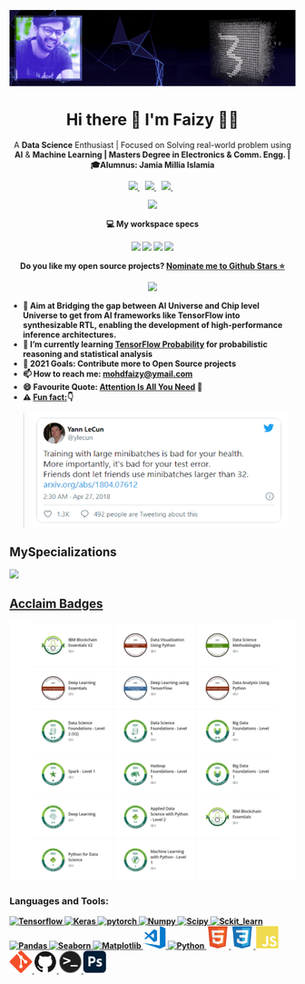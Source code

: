 
<p align='center'>
  <a href="#"><img src="https://github.com/mohd-faizy/mohd-faizy/blob/main/mohd-faizy/head.gif"></a>
</p>

<h1 align='center'>
  Hi there 👋 I'm Faizy 👨‍💻
</h1>

<p align='center'>
  A <b>Data Science</b> Enthusiast | Focused on Solving real-world problem using <b>AI</b> & <b>Machine Learning<b> | <b>Masters Degree in Electronics & Comm. Engg.</b> | 🎓Alumnus: Jamia Millia Islamia
</p>



<p align='center'>
  
  <!--<a href="https://wa.me/5518996643974?text=Olá!%20Alexandre">
    <img src="https://img.shields.io/badge/WHATSAPP-%2325D366.svg?&style=for-the-badge&logo=whatsapp&logoColor=white" />    
  </a>&nbsp;&nbsp;-->
  <a href="https://twitter.com/intent/follow?original_referer=https%3A%2F%2Fgithub.com%2FcodeSTACKr&screen_name=F4izy">
    <img src="https://img.shields.io/twitter/follow/F4izy?color=1DA1F2&logo=twitter&style=for-the-badge" />
  </a>&nbsp;&nbsp;
  <a href="https://www.linkedin.com/in/faizy-mohd-836573122/">
    <img src="https://img.shields.io/badge/linkedin-%230077B5.svg?&style=for-the-badge&logo=linkedin&logoColor=white" />        
  </a>&nbsp;&nbsp;
  <a href="https://ai.stackexchange.com/users/36737/faizy">
    <img src="https://img.shields.io/badge/stack%20overflow-FE7A16?logo=stack-overflow&logoColor=white&style=for-the-badge" />        
  </a>&nbsp;&nbsp;
  
</p>

<p align='center'>
  <a href="#"><img src="https://github-readme-stats.vercel.app/api?username=mohd-faizy&show_icons=true&count_private=true&theme=dark" width="350"></a>
</p>

<p align='center'>
  💻 My workspace specs<br/><br/>
  <img src="https://img.shields.io/badge/windows-%230078D6.svg?&style=for-the-badge&logo=windows&logoColor=white" />
  <img src="https://img.shields.io/badge/intel-core%20i5%2010th-%230071C5.svg?&style=for-the-badge&logo=intel&logoColor=white" />
  <img src="https://img.shields.io/badge/RAM-16GB-%230071C5.svg?&style=for-the-badge&logoColor=white" />
  <img src="https://img.shields.io/badge/amd-Radeon%20RX%205500-%23ED1C24.svg?&style=for-the-badge&logo=amd&logoColor=white" />
</p>

<p align='center'>
  Do you like my open source projects? <a href='https://stars.github.com/nominate/'>Nominate me to Github Stars ⭐</a>
</p>


</p>
<p align='center'>
  <a href="#"><img src="https://gpvc.arturio.dev/mohd-faizy"></a>
</p>


- 🎯  Aim at Bridging the gap between __AI Universe__ and __Chip level Universe__ to get from AI frameworks like __TensorFlow__ into synthesizable __RTL__, enabling the development of high-performance inference architectures. 
- 🌱 I’m currently learning [__TensorFlow Probability__](https://github.com/mohd-faizy/07T_Probabilistic-Deep-Learning-with-TensorFlow) for __probabilistic reasoning__ and __statistical analysis__
- 🥅 2021 Goals: Contribute more to Open Source projects
- 📫 How to reach me: mohdfaizy@ymail.com
- 😄 Favourite Quote: [__Attention Is All You Need__](https://arxiv.org/abs/1706.03762) 📃
- ⚠️ [__Fun fact:__](https://twitter.com/ylecun/status/989610208497360896)👇
> <img src='https://github.com/mohd-faizy/mohd-faizy/blob/main/mohd-faizy/ylecun.png' height='200'  width='450' >


## MySpecializations
<img src='https://github.com/mohd-faizy/mohd-faizy/blob/main/mohd-faizy/Specliz_Cert.jpg'>

##  [Acclaim Badges](https://www.youracclaim.com/users/mohd-faizy)

<p align='center'>
  <a href="#"><img src='https://github.com/mohd-faizy/mohd-faizy/blob/main/mohd-faizy/acclaim_badges.png'></a>
</p>


<h3 align="left">Languages and Tools:</h3>

<p align="left">
    <a href="https://www.tensorflow.org/" target="_blank">
        <img src="https://www.kubeflow.org/docs/images/logos/TensorFlow.png" alt="Tensorflow" width="40" height="40"/> 
    </a>
    <a href="https://keras.io/" target="_blank">
        <img src="https://upload.wikimedia.org/wikipedia/commons/thumb/a/ae/Keras_logo.svg/1200px-Keras_logo.svg.png" alt="Keras" width="40" height="40"/> 
    </a>
    <a href="https://pytorch.org/" target="_blank">
        <img src="https://seeklogo.com/images/P/pytorch-logo-84F95D0AF5-seeklogo.com.png" alt="pytorch" width="40" height="40"/> 
    </a>
    <a href="https://numpy.org/" target="_blank">
        <img src="https://numpy.org/images/logos/numpy.svg" alt="Numpy" width="40" height="40"/> 
    </a>
    <a href="https://www.scipy.org/" target="_blank">
        <img src="https://www.scipy.org/_static/images/scipy_med.png" alt="Scipy" width="40" height="40"/> 
    </a>
    <a href="https://scikit-learn.org/stable/" target="_blank">
        <img src="https://upload.wikimedia.org/wikipedia/commons/thumb/0/05/Scikit_learn_logo_small.svg/1200px-Scikit_learn_logo_small.svg.png" alt="Sckit_learn" width="50" height="40"/> 
    </a>
    <a href="https://pandas.pydata.org/" target="_blank">
        <img src="https://cdn.shortpixel.ai/spai/q_lossy+ret_img/https://numfocus.org/wp-content/uploads/2016/07/pandas-logo-300.png" alt="Pandas" width="50" height="50"/> 
    </a>
    <a href="https://seaborn.pydata.org/" target="_blank">
        <img src="https://i1.wp.com/cmdlinetips.com/wp-content/uploads/2020/09/Seaborn_logo.png?resize=234%2C246&ssl=1" alt="Seaborn" width="40" height="40"/> 
    </a>
    <a href="https://matplotlib.org/" target="_blank">
        <img src="https://www.scipy.org/_static/images/matplotlib_med.png" alt="Matplotlib" width="40" height="40"/> 
    </a>
    <a href="https://code.visualstudio.com/" target="_blank">
        <img src="https://raw.githubusercontent.com/github/explore/80688e429a7d4ef2fca1e82350fe8e3517d3494d/topics/visual-studio-code/visual-studio-code.png" alt="VScode" width="40" height="40"/> 
    </a>
    <a href="https://www.python.org/" target="_blank">
        <img src="https://upload.wikimedia.org/wikipedia/commons/thumb/c/c3/Python-logo-notext.svg/768px-Python-logo-notext.svg.png" alt="Python" width="40" height="40"/> 
    </a>
    <a href="https://www.w3schools.com/html/" target="_blank">
        <img src="https://raw.githubusercontent.com/devicons/devicon/40cd6bc89a299dc50ac289f8e3b071d0dff49d9c/icons/html5/html5-original.svg" alt="HTML5" width="40" height="40"/> 
    </a>
    <a href="https://www.w3schools.com/html/" target="_blank">
        <img src="https://raw.githubusercontent.com/devicons/devicon/40cd6bc89a299dc50ac289f8e3b071d0dff49d9c/icons/css3/css3-original.svg" alt="CSS3" width="40" height="40"/> 
    </a>
    <a href="https://www.w3schools.com/html/" target="_blank">
        <img src="https://raw.githubusercontent.com/devicons/devicon/40cd6bc89a299dc50ac289f8e3b071d0dff49d9c/icons/javascript/javascript-plain.svg" alt="JavaScript" width="40" height="40"/> 
    </a>
    <a href="https://git-scm.com/" target="_blank">
        <img src="https://raw.githubusercontent.com/devicons/devicon/40cd6bc89a299dc50ac289f8e3b071d0dff49d9c/icons/git/git-original.svg" alt="git" width="40" height="40"/> 
    </a>
    <a href="https://github.com/mohd-faizy" target="_blank">
        <img src="https://raw.githubusercontent.com/devicons/devicon/40cd6bc89a299dc50ac289f8e3b071d0dff49d9c/icons/github/github-original.svg" alt="Github" width="40" height="40"/> 
    </a>
    <a href="https://www.gnu.org/software/bash/" target="_blank">
        <img src="https://raw.githubusercontent.com/github/explore/80688e429a7d4ef2fca1e82350fe8e3517d3494d/topics/terminal/terminal.png" alt="Bash" width="40" height="40"/> 
    </a>
    <a href="https://www.adobe.com/in/products/photoshop.html" target="_blank">
        <img src="https://raw.githubusercontent.com/devicons/devicon/40cd6bc89a299dc50ac289f8e3b071d0dff49d9c/icons/photoshop/photoshop-plain.svg" alt="Photoshop" width="40" height="40"/> 
    </a>
</p>

